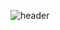 ![header](https://capsule-render.vercel.app/api?type=shark&color=auto&height=200&section=header&text=Welcome!&fontSize=90&animation=twinkling)

  

